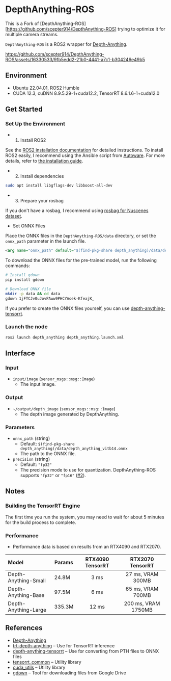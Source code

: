 # DepthAnything-ROS

This is a Fork of [DepthAnything-ROS][https://github.com/scepter914/DepthAnything-ROS] trying to optimize it for multiple camera streams.

`DepthAnything-ROS` is a ROS2 wrapper for [Depth-Anything](https://github.com/LiheYoung/Depth-Anything).

https://github.com/scepter914/DepthAnything-ROS/assets/16330533/9fb5edd2-21b0-4441-a7c1-b304246e49b5

## Environment

- Ubuntu 22.04.01, ROS2 Humble
- CUDA 12.3, cuDNN 8.9.5.29-1+cuda12.2, TensorRT 8.6.1.6-1+cuda12.0

## Get Started

### Set Up the Environment

- 1. Install ROS2

See the [ROS2 installation documentation](https://docs.ros.org/en/humble/Installation.html) for detailed instructions.
To install ROS2 easily, I recommend using the Ansible script from [Autoware](https://github.com/autowarefoundation/autoware).
For more details, refer to [the installation guide](https://autowarefoundation.github.io/autoware-documentation/main/installation/autoware/source-installation/).

- 2. Install dependencies

```sh
sudo apt install libgflags-dev libboost-all-dev
```

- 3. Prepare your rosbag


If you don't have a rosbag, I recommend using [rosbag for Nuscenes dataset](https://github.com/scepter914/nuscenes_rosbag).

- Set ONNX Files

Place the ONNX files in the `DepthAnything-ROS/data` directory, or set the `onnx_path` parameter in the launch file.

```xml
<arg name="onnx_path" default="$(find-pkg-share depth_anything)/data/depth_anything_vitb14.onnx" />
```

To download the ONNX files for the pre-trained model, run the following commands:

```sh
# Install gdown
pip install gdown

# Download ONNX file
mkdir -p data && cd data
gdown 1jFTCJv0uJovPAww9PHCYAoek-KfeajK_
```

If you prefer to create the ONNX files yourself, you can use [depth-anything-tensorrt](https://github.com/spacewalk01/depth-anything-tensorrt).

### Launch the node

```sh
ros2 launch depth_anything depth_anything.launch.xml
```

## Interface

### Input

- `input/image` (`sensor_msgs::msg::Image`)
  - The input image.

### Output

- `~/output/depth_image` (`sensor_msgs::msg::Image`)
  - The depth image generated by DepthAnything.

### Parameters

- `onnx_path` (string)  
  - Default: `$(find-pkg-share depth_anything)/data/depth_anything_vitb14.onnx`
  - The path to the ONNX file.
- `precision` (string)  
  - Default: `"fp32"`
  - The precision mode to use for quantization. DepthAnything-ROS supports `"fp32"` or `"fp16"` ([#2](https://github.com/scepter914/DepthAnything-ROS/issues/2)).

## Notes
### Building the TensorRT Engine

The first time you run the system, you may need to wait for about 5 minutes for the build process to complete.

### Performance

- Performance data is based on results from an RTX4090 and RTX2070.

| Model                | Params  | RTX4090 TensorRT | RTX2070 TensorRT |
| :------------------- | ------- | :--------------: | :---------------: |
| Depth-Anything-Small |  24.8M  | 3 ms             | 27 ms, VRAM 300MB  |
| Depth-Anything-Base  |  97.5M  | 6 ms             | 65 ms, VRAM 700MB  |
| Depth-Anything-Large | 335.3M  | 12 ms            | 200 ms, VRAM 1750MB |

## References

- [Depth-Anything](https://github.com/LiheYoung/Depth-Anything)
- [trt-depth-anything](https://github.com/daniel89710/trt-depth-anything) – Use for TensorRT inference
- [depth-anything-tensorrt](https://github.com/spacewalk01/depth-anything-tensorrt) – Use for converting from PTH files to ONNX files
- [tensorrt_common](https://github.com/autowarefoundation/autoware.universe/tree/main/common/tensorrt_common) – Utility library
- [cuda_utils](https://github.com/autowarefoundation/autoware.universe/tree/main/common/cuda_utils) – Utility library
- [gdown](https://github.com/wkentaro/gdown) – Tool for downloading files from Google Drive

